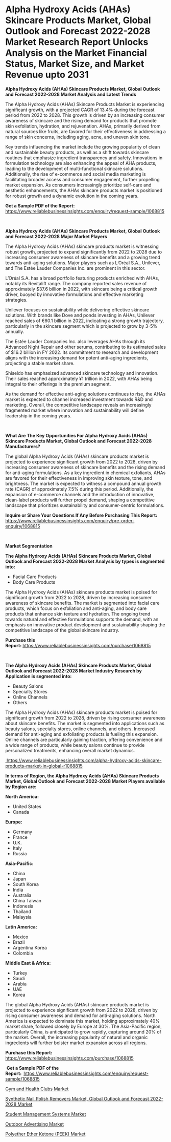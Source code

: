 <p><h1>Alpha Hydroxy Acids (AHAs) Skincare Products Market, Global Outlook and Forecast 2022-2028 Market Research Report Unlocks Analysis on the Market Financial Status, Market Size, and Market Revenue upto 2031</h1></p><p><strong>Alpha Hydroxy Acids (AHAs) Skincare Products Market, Global Outlook and Forecast 2022-2028 Market Analysis and Latest Trends</strong></p>
<p><p>The Alpha Hydroxy Acids (AHAs) Skincare Products Market is experiencing significant growth, with a projected CAGR of 13.4% during the forecast period from 2022 to 2028. This growth is driven by an increasing consumer awareness of skincare and the rising demand for products that promote skin exfoliation, hydration, and rejuvenation. AHAs, primarily derived from natural sources like fruits, are favored for their effectiveness in addressing a range of skin concerns, including aging, acne, and uneven skin tone.</p><p>Key trends influencing the market include the growing popularity of clean and sustainable beauty products, as well as a shift towards skincare routines that emphasize ingredient transparency and safety. Innovations in formulation technology are also enhancing the appeal of AHA products, leading to the development of multi-functional skincare solutions. Additionally, the rise of e-commerce and social media marketing is facilitating broader access and consumer engagement, further propelling market expansion. As consumers increasingly prioritize self-care and aesthetic enhancements, the AHAs skincare products market is positioned for robust growth and a dynamic evolution in the coming years.</p></p>
<p><strong>Get a Sample PDF of the Report:&nbsp;</strong> <a href="https://www.reliablebusinessinsights.com/enquiry/request-sample/1068815">https://www.reliablebusinessinsights.com/enquiry/request-sample/1068815</a></p>
<p>&nbsp;</p>
<p><strong>Alpha Hydroxy Acids (AHAs) Skincare Products Market, Global Outlook and Forecast 2022-2028 Major Market Players</strong></p>
<p><p>The Alpha Hydroxy Acids (AHAs) skincare products market is witnessing robust growth, projected to expand significantly from 2022 to 2028 due to increasing consumer awareness of skincare benefits and a growing trend towards anti-aging solutions. Major players such as L’Oréal S.A., Unilever, and The Estée Lauder Companies Inc. are prominent in this sector.</p><p>L’Oréal S.A. has a broad portfolio featuring products enriched with AHAs, notably its Revitalift range. The company reported sales revenue of approximately $37.6 billion in 2022, with skincare being a critical growth driver, buoyed by innovative formulations and effective marketing strategies.</p><p>Unilever focuses on sustainability while delivering effective skincare solutions. With brands like Dove and ponds investing in AHAs, Unilever reached sales of €60.1 billion in 2022, indicating a strong growth trajectory, particularly in the skincare segment which is projected to grow by 3-5% annually.</p><p>The Estée Lauder Companies Inc. also leverages AHAs through its Advanced Night Repair and other serums, contributing to its estimated sales of $16.2 billion in FY 2022. Its commitment to research and development aligns with the increasing demand for potent anti-aging ingredients, projecting a stable market share.</p><p>Shiseido has emphasized advanced skincare technology and innovation. Their sales reached approximately ¥1 trillion in 2022, with AHAs being integral to their offerings in the premium segment.</p><p>As the demand for effective anti-aging solutions continues to rise, the AHAs market is expected to channel increased investment towards R&D and marketing. Overall, the competitive landscape reveals an increasingly fragmented market where innovation and sustainability will define leadership in the coming years.</p></p>
<p>&nbsp;</p>
<p><strong>What Are The Key Opportunities For Alpha Hydroxy Acids (AHAs) Skincare Products Market, Global Outlook and Forecast 2022-2028 Manufacturers?</strong></p>
<p><p>The global Alpha Hydroxy Acids (AHAs) skincare products market is projected to experience significant growth from 2022 to 2028, driven by increasing consumer awareness of skincare benefits and the rising demand for anti-aging formulations. As a key ingredient in chemical exfoliants, AHAs are favored for their effectiveness in improving skin texture, tone, and brightness. The market is expected to witness a compound annual growth rate (CAGR) of approximately 7.5% during this period. Additionally, the expansion of e-commerce channels and the introduction of innovative, clean-label products will further propel demand, shaping a competitive landscape that prioritizes sustainability and consumer-centric formulations.</p></p>
<p><strong>Inquire or Share Your Questions If Any Before Purchasing This Report:</strong> <a href="https://www.reliablebusinessinsights.com/enquiry/pre-order-enquiry/1068815">https://www.reliablebusinessinsights.com/enquiry/pre-order-enquiry/1068815</a></p>
<p>&nbsp;</p>
<p><strong>Market Segmentation</strong></p>
<p><strong>The Alpha Hydroxy Acids (AHAs) Skincare Products Market, Global Outlook and Forecast 2022-2028 Market Analysis by types is segmented into:</strong></p>
<p><ul><li>Facial Care Products</li><li>Body Care Products</li></ul></p>
<p><p>The Alpha Hydroxy Acids (AHAs) skincare products market is poised for significant growth from 2022 to 2028, driven by increasing consumer awareness of skincare benefits. The market is segmented into facial care products, which focus on exfoliation and anti-aging, and body care products that enhance skin texture and hydration. The ongoing trend towards natural and effective formulations supports the demand, with an emphasis on innovative product development and sustainability shaping the competitive landscape of the global skincare industry.</p></p>
<p><strong>Purchase this Report:&nbsp;</strong><a href="https://www.reliablebusinessinsights.com/purchase/1068815">https://www.reliablebusinessinsights.com/purchase/1068815</a></p>
<p>&nbsp;</p>
<p><strong>The Alpha Hydroxy Acids (AHAs) Skincare Products Market, Global Outlook and Forecast 2022-2028 Market Industry Research by Application is segmented into:</strong></p>
<p><ul><li>Beauty Salons</li><li>Specialty Stores</li><li>Online Channels</li><li>Others</li></ul></p>
<p><p>The Alpha Hydroxy Acids (AHAs) skincare products market is poised for significant growth from 2022 to 2028, driven by rising consumer awareness about skincare benefits. The market is segmented into applications such as beauty salons, specialty stores, online channels, and others. Increased demand for anti-aging and exfoliating products is fueling this expansion. Online channels are particularly gaining traction, offering convenience and a wide range of products, while beauty salons continue to provide personalized treatments, enhancing overall market dynamics.</p></p>
<p><a href="https://www.reliablebusinessinsights.com/alpha-hydroxy-acids-skincare-products-market-in-global-r1068815">&nbsp;https://www.reliablebusinessinsights.com/alpha-hydroxy-acids-skincare-products-market-in-global-r1068815</a></p>
<p><strong>In terms of Region, the Alpha Hydroxy Acids (AHAs) Skincare Products Market, Global Outlook and Forecast 2022-2028 Market Players available by Region are:</strong></p>
<p>
    <p> <strong> North America: </strong>
        <ul>
            <li>United States</li>
            <li>Canada</li>
        </ul>
        </p> 
    <p> <strong> Europe: </strong>
        <ul>
            <li>Germany</li>
            <li>France</li>
            <li>U.K.</li>
            <li>Italy</li>
            <li>Russia</li>
        </ul>
        </p> 
    <p> <strong> Asia-Pacific: </strong>
        <ul>
            <li>China</li>
            <li>Japan</li>
            <li>South Korea</li>
            <li>India</li>
            <li>Australia</li>
            <li>China Taiwan</li>
            <li>Indonesia</li>
            <li>Thailand</li>
            <li>Malaysia</li>
        </ul>
        </p> 
    <p> <strong> Latin America: </strong>
        <ul>
            <li>Mexico</li>
            <li>Brazil</li>
            <li>Argentina Korea</li>
            <li>Colombia</li>
        </ul>
        </p> 
    <p> <strong> Middle East & Africa: </strong>
        <ul>
            <li>Turkey</li>
            <li>Saudi</li>
            <li>Arabia</li>
            <li>UAE</li>
            <li>Korea</li>
        </ul>
    </p>
    </p>
<p><p>The global Alpha Hydroxy Acids (AHAs) skincare products market is projected to experience significant growth from 2022 to 2028, driven by rising consumer awareness and demand for anti-aging solutions. North America is expected to dominate this market, holding approximately 40% market share, followed closely by Europe at 30%. The Asia-Pacific region, particularly China, is anticipated to grow rapidly, capturing around 20% of the market. Overall, the increasing popularity of natural and organic ingredients will further bolster market expansion across all regions.</p></p>
<p><strong>Purchase this Report: </strong><a href="https://www.reliablebusinessinsights.com/purchase/1068815">https://www.reliablebusinessinsights.com/purchase/1068815</a></p>
<p>&nbsp;<strong>Get a Sample PDF of the Report:&nbsp;&nbsp;</strong><a href="https://www.reliablebusinessinsights.com/enquiry/request-sample/1068815">https://www.reliablebusinessinsights.com/enquiry/request-sample/1068815</a></p>
<p><strong></strong></p>
<p><p><a href="https://www.linkedin.com/pulse/strategic-insights-global-gym-health-clubs-market-trends-us7ce?trackingId=isUtJ0MIQnCi41OtAyombA%3D%3D">Gym and Health Clubs Market</a></p><p><a href="https://github.com/nafisalvee228/Market-Research-Report-List-2/blob/main/synthetic-nail-polish-removers-market-global-outlook-and-forecast-2022-2028-market.md">Synthetic Nail Polish Removers Market, Global Outlook and Forecast 2022-2028 Market</a></p><p><a href="https://www.linkedin.com/pulse/deep-dive-student-management-systems-market-itstrends-hvmce?trackingId=7rO1mus7T9O23eYPu4C6%2BQ%3D%3D">Student Management Systems Market</a></p><p><a href="https://www.linkedin.com/pulse/outdoor-advertising-market-trends-analysis-opportunities-9a3ze?trackingId=BnvcmG5MRiuUm2aw5D39Ng%3D%3D">Outdoor Advertising Market</a></p><p><a href="https://issuu.com/reportprime-2/docs/polyether-ether-ketone-peek-market-_8e34380f894c98">Polyether Ether Ketone (PEEK) Market</a></p></p>